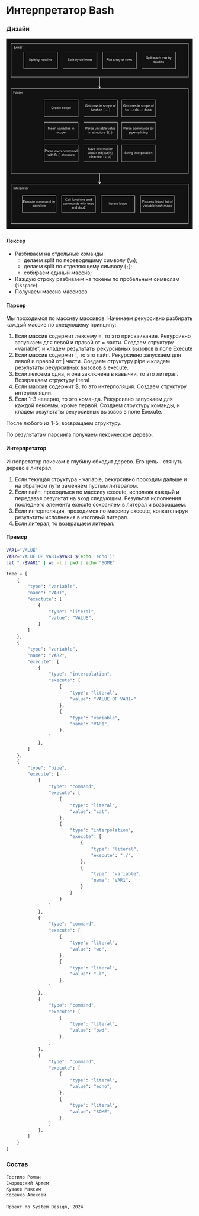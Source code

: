 # Интерпретатор Bash

### Дизайн

![](docs/design_shema.png)

#### Лексер

- Разбиваем на отдельные команды:
  - делаем split по переводящиму символу (`\n`);
  - делаем split по отделяющему символу (`;`);
  - собираем единый массив;
- Каждую строку разбиваем на токены по пробельным символам (`isspace`).
- Получаем массив массивов

#### Парсер

Мы проходимся по массиву массивов. Начинаем рекурсивно разбирать каждый массив по следующему принципу:
1) Если массив содержит лексему =, то это присваивание. Рекурсивно запускаем для левой и правой от = части. Создаем структуру «variable”, и кладем результаты рекурсивных вызовов в поле Execute
2) Если массив содержит |, то это пайп. Рекурсивно запускаем для левой и правой от | части. Создаем структуру pipe и кладем результаты рекурсивных вызовов в execute.
3) Если лексема одна, и она заключена в кавычки, то это литерал. Возвращаем структуру literal
4) Если массив содержит $, то это интерполяция. Создаем структуру интерполяции.
5) Если 1-3 неверно, то это команда. Рекурсивно запускаем для каждой лексемы, кроме первой. Создаем структуру команды, и кладем результаты рекурсивных вызовов в поле Exexute.

После любого из 1-5, возвращаем структуру.

По результатам парсинга получаем лексическое дерево.

#### Интерпретатор
Интепретатор поиском в глубину обходит дерево. Его цель - стянуть дерево в литерал.
1) Если текущая структура - variable, рекурсивно проходим дальше и на обратном пути заменяем пустым литералом.
2) Если пайп, проходимся по массиву execute, исполняя каждый и передавая результат на вход следующим. Результат исполнения последнего элемента execute сохраняем в литерал и возвращаем.
3) Если интерполяция, проходимся по массиву execute, конкатенируя результаты исполнения в итоговый литерал.
4) Если литерал, то возвращаем литерал.

#### Пример

```bash
VAR1="VALUE"
VAR2="VALUE OF VAR1=$VAR1 $(echo 'echo')"
cat "./$VAR1" | wc -l | pwd | echo "SOME"
```

```python
tree = [
    {
        "type": "variable",
        "name": "VAR1",
        "exectute": [
            {
                "type": "literal",
                "value": "VALUE",
            }
        ]
    },
    {
        "type": "variable",
        "name": "VAR2",
        "execute": [
            {
                "type": "interpolation",
                "execute": [
                    {
                        "type": "literal", 
                        "value": "VALUE OF VAR1="
                    },
                    {
                        "type": "variable",
                        "name": "VAR1",
                    },
                ]
            },
        ]
    },
    {
        "type": "pipe",
        "execute": [
            {
                "type": "command",
                "execute": [
                    {
                        "type": "literal",
                        "value": "cat",
                    },
                    {
                        "type": "interpolation",
                        "execute": [
                            {
                                "type": "literal",
                                "execute": "./",
                            },
                            {
                                "type": "variable",
                                "name": "VAR1",
                            }
                        ]
                    }
                ]
            },
            {
                "type": "command",
                "execute": [
                    {
                        "type": "literal",
                        "value": "wc",
                    },
                    {
                        "type": "literal",
                        "value": "-l",
                    },
                ]
            },
            {
                "type": "command",
                "execute": [
                    {
                        "type": "literal",
                        "value": "pwd",
                    },
                ]
            },
            {
                "type": "command",
                "execute": [
                    {
                        "type": "literal",
                        "value": "echo",
                    },
                    {
                        "type": "literal",
                        "value": "SOME",
                    },
                ]
            },
        ]
    }
]

```

### Состав

```text
Гостило Роман
Смородский Артем
Куваев Максим
Косенко Алексей

Проект по System Design, 2024
```
